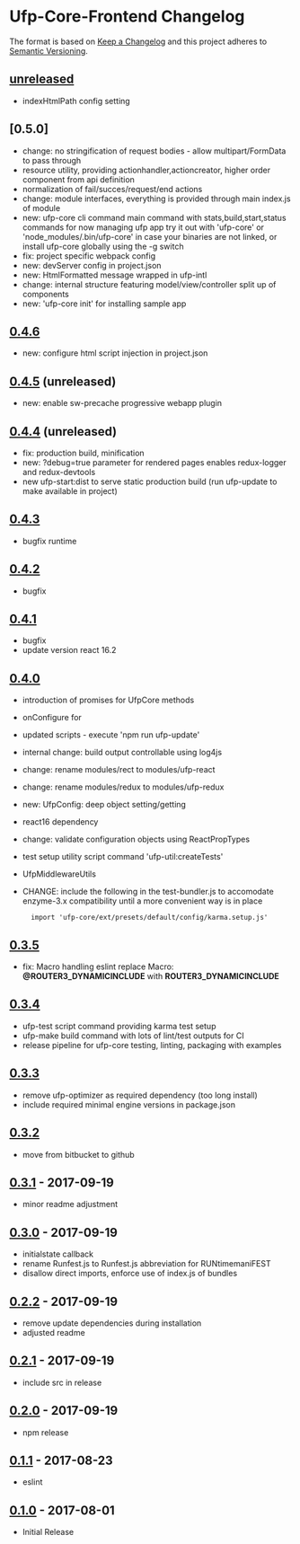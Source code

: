 # Ufp-Core-Frontend Changelog

The format is based on [Keep a Changelog](http://keepachangelog.com/en/1.0.0/)
and this project adheres to [Semantic Versioning](http://semver.org/spec/v2.0.0.html).

## [unreleased]
- indexHtmlPath config setting

## [0.5.0] 

- change: no stringification of request bodies - allow multipart/FormData to pass through 
- resource utility, providing actionhandler,actioncreator, higher order component from api definition
- normalization of fail/succes/request/end actions 
- change: module interfaces, everything is provided through main index.js of module
- new: ufp-core cli command main command with stats,build,start,status commands for now managing ufp app 
    try it out with 'ufp-core' or 'node_modules/.bin/ufp-core' in case your binaries are not linked, 
    or install ufp-core globally using the -g switch
- fix: project specific webpack config
- new: devServer config in project.json
- new: HtmlFormatted message wrapped in ufp-intl
- change: internal structure featuring model/view/controller split up of components
- new: 'ufp-core init' for installing sample app 


## [0.4.6]  
- new: configure html script injection in project.json

## [0.4.5] (unreleased)
- new: enable sw-precache progressive webapp plugin

## [0.4.4] (unreleased)

- fix: production build, minification
- new: ?debug=true parameter for rendered pages enables redux-logger and redux-devtools
- new ufp-start:dist to serve static production build (run ufp-update to make available in project)


## [0.4.3]

- bugfix runtime

## [0.4.2]

- bugfix

## [0.4.1]

- bugfix
- update version react 16.2

## [0.4.0]

- introduction of promises for UfpCore methods
- onConfigure for
- updated scripts - execute 'npm run ufp-update'
- internal change: build output controllable using log4js 
- change: rename modules/rect to modules/ufp-react
- change: rename modules/redux to modules/ufp-redux
- new: UfpConfig: deep object setting/getting
- react16 dependency
- change: validate configuration objects using ReactPropTypes
- test setup utility script command 'ufp-util:createTests'
- UfpMiddlewareUtils

- CHANGE: include the following in the test-bundler.js to accomodate enzyme-3.x compatibility until
    a more convenient way is in place

        import 'ufp-core/ext/presets/default/config/karma.setup.js'


## [0.3.5]

- fix: Macro handling eslint
    replace Macro: **@ROUTER3_DYNAMICINCLUDE** with **ROUTER3_DYNAMICINCLUDE** 

## [0.3.4]

- ufp-test script command providing karma test setup
- ufp-make build command with lots of lint/test outputs for CI
- release pipeline for ufp-core testing, linting, packaging with examples

## [0.3.3]

- remove ufp-optimizer as required dependency (too long install)
- include required minimal engine versions in package.json

## [0.3.2]

- move from bitbucket to github

## [0.3.1] - 2017-09-19

- minor readme adjustment

## [0.3.0] - 2017-09-19

- initialstate callback
- rename Runfest.js to Runfest.js abbreviation for RUNtimemaniFEST
- disallow direct imports, enforce use of index.js of bundles


## [0.2.2] - 2017-09-19

- remove update dependencies during installation
- adjusted readme

## [0.2.1] - 2017-09-19

- include src in release

## [0.2.0] - 2017-09-19

- npm release

## [0.1.1] - 2017-08-23

- eslint

## [0.1.0] - 2017-08-01

- Initial Release

[Unreleased]: https://bitbucket.org/frontendsolutions/ufp-core/branches/compare/0.5.0...develop
[0.5.0-rc1]: https://github.com/FrontendSolutionsGmbH/ufp-core-frontend/compare/0.4.7...0.5.0
[0.4.7]: https://github.com/FrontendSolutionsGmbH/ufp-core-frontend/compare/0.4.6...0.4.7
[0.4.6]: https://github.com/FrontendSolutionsGmbH/ufp-core-frontend/compare/0.4.5...0.4.6
[0.4.5]: https://github.com/FrontendSolutionsGmbH/ufp-core-frontend/compare/0.4.4...0.4.5
[0.4.4]: https://github.com/FrontendSolutionsGmbH/ufp-core-frontend/compare/0.4.3...0.4.4
[0.4.3]: https://github.com/FrontendSolutionsGmbH/ufp-core-frontend/compare/0.4.2...0.4.3
[0.4.2]: https://github.com/FrontendSolutionsGmbH/ufp-core-frontend/compare/0.4.1...0.4.2
[0.4.1]: https://github.com/FrontendSolutionsGmbH/ufp-core-frontend/compare/0.4.0...0.4.1
[0.4.0]: https://github.com/FrontendSolutionsGmbH/ufp-core-frontend/compare/0.3.4...0.4.0
[0.3.5]: https://github.com/FrontendSolutionsGmbH/ufp-core-frontend/compare/0.3.4...0.3.5
[0.3.4]: https://github.com/FrontendSolutionsGmbH/ufp-core-frontend/compare/0.3.3...0.3.4
[0.3.3]: https://github.com/FrontendSolutionsGmbH/ufp-core-frontend/compare/0.3.2...0.3.3
[0.3.2]: https://github.com/FrontendSolutionsGmbH/ufp-core-frontend/compare/0.3.1...0.3.2
[0.3.1]: https://bitbucket.org/frontendsolutions/ufp-core/branches/compare/0.3.0%0D0.3.1
[0.3.0]: https://bitbucket.org/frontendsolutions/ufp-core/branches/compare/0.2.2%0D0.3.0
[0.2.2]: https://bitbucket.org/frontendsolutions/ufp-core/branches/compare/0.2.1%0D0.2.2
[0.2.1]: https://bitbucket.org/frontendsolutions/ufp-core/branches/compare/0.2.0%0D0.2.1
[0.2.0]: https://bitbucket.org/frontendsolutions/ufp-core/branches/compare/v0.1.1%0D0.2.0
[0.1.1]: https://bitbucket.org/frontendsolutions/ufp-core/branches/compare/v0.1.1%0Dv0.1.0
[0.1.0]: https://bitbucket.org/frontendsolutions/ufp-core/commits/v0.1.0

